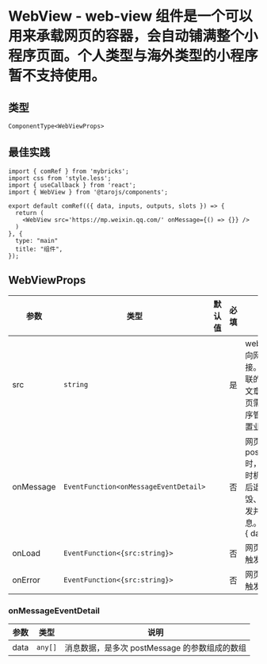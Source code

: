 # WebView - web-view 组件是一个可以用来承载网页的容器，会自动铺满整个小程序页面。个人类型与海外类型的小程序暂不支持使用。

## 类型
```tsx
ComponentType<WebViewProps>
```

## 最佳实践
```render
import { comRef } from 'mybricks';
import css from 'style.less';
import { useCallback } from 'react';
import { WebView } from '@tarojs/components';

export default comRef(({ data, inputs, outputs, slots }) => {
  return (
    <WebView src='https://mp.weixin.qq.com/' onMessage={() => {}} />
  )
}, {
  type: "main"
  title: "组件",
});
```

## WebViewProps

| 参数 | 类型 | 默认值 | 必填 | 说明 |
| --- | --- | :---: | :---: | --- |
| src | `string` |  | 是 | webview 指向网页的链接。可打开关联的公众号的文章，其它网页需登录小程序管理后台配置业务域名。 |
| onMessage | `EventFunction<onMessageEventDetail>` |  | 否 | 网页向小程序 postMessage 时，会在特定时机（小程序后退、组件销毁、分享）触发并收到消息。e.detail = { data } |
| onLoad | `EventFunction<{src:string}>` |  | 否 | 网页加载成功触发 |
| onError | `EventFunction<{src:string}>` |  | 否 | 网页加载失败触发 |

### onMessageEventDetail

| 参数 | 类型 | 说明 |
| --- | --- | --- |
| data | `any[]` | 消息数据，是多次 postMessage 的参数组成的数组 |